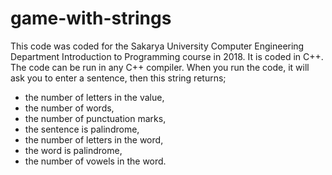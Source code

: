 # game-with-strings

This code was coded for the Sakarya University Computer Engineering Department Introduction to Programming course in 2018. 
It is coded in C++. The code can be run in any C++ compiler. 
When you run the code, it will ask you to enter a sentence, 
then this string returns;
* the number of letters in the value, 
* the number of words, 
* the number of punctuation marks, 
* the sentence is palindrome, 
* the number of letters in the word, 
* the word is palindrome, 
* the number of vowels in the word.
